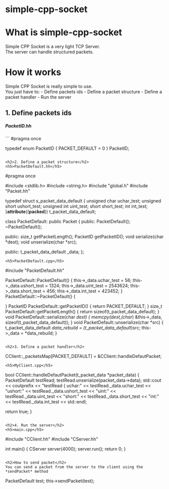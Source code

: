 # simple-cpp-socket

<h1>What is simple-cpp-socket</h1>
Simple CPP Socket is a very light TCP Server.</br>
The server can handle structured packets.

<h1>How it works</h1>
Simple CPP Socket is really simple to use.</br>
You just have to:
- Define packets ids
- Define a packet structure
- Define a packet handler
- Run the server

<h2>1. Define packets ids</h2>
<h5>PacketID.hh</h5>
```
#pragma once

typedef enum                  PacketID
{
	PACKET_DEFAULT      = 0
}                             PacketID;
```

<h2>2. Define a packet structure</h2>
<h5>PacketDefault.hh</h5>
```
#pragma once

#include <stdlib.h>
#include <string.h>
#include "global.h"
#include "Packet.hh"

typedef struct			s_packet_data_default
{
  unsigned char		uchar_test;
  unsigned short	ushort_test;
  unsigned int		uint_test;
  short				short_test;
  int				int_test;
}__attribute__((__packed__))	t_packet_data_default;

class PacketDefault: public Packet
{
public:
	PacketDefault();
	~PacketDefault();

public:
	size_t getPacketLength();
	PacketID getPacketID();
	void serialize(char *dest);
	void unserialize(char *src);
	
public:
	t_packet_data_default _data;
};
```
<h5>PacketDefault.cpp</h5>
```
#include "PacketDefault.hh"

PacketDefault::PacketDefault() {
	this->_data.uchar_test = 56;
	this->_data.ushort_test = 1324;
	this->_data.uint_test = 2543624;
	this->_data.short_test = 456;
	this->_data.int_test = 423452;
}
PacketDefault::~PacketDefault() {
	
}
PacketID PacketDefault::getPacketID() {
	return PACKET_DEFAULT;
}
size_t PacketDefault::getPacketLength() {
	return sizeof(t_packet_data_default);
}
void PacketDefault::serialize(char *dest) {
	memcpy(dest,(char*) &this->_data, sizeof(t_packet_data_default));
}
void PacketDefault::unserialize(char *src) {
	t_packet_data_default *data_rebuild = (t_packet_data_default*)src;
	this->_data = *data_rebuild;
}
```

<h2>3. Define a packet handler</h2>
```
CClient::_packetsMap[PACKET_DEFAULT] = &CClient::handleDefautPacket;
```
<h5>MyClient.cpp</h5>
```
bool CClient::handleDefautPacket(t_packet_data *packet_data) {
  PacketDefault testRead;
  testRead.unserialize(packet_data->data);
  std::cout << coutprefix << "testRead { uchar:" << testRead._data.uchar_test 
            << "ushort:" << testRead._data.ushort_test 
            << "uint:" << testRead._data.uint_test 
            << "short:" << testRead._data.short_test 
            << "int:" << testRead._data.int_test 
            << std::endl;

  return true;
}
```

<h2>4. Run the server</h2>
<h5>main.cpp</h5>
```
#include	"CClient.hh"
#include	"CServer.hh"

int main()
{
  CServer server(4000);
	server.run();
	return 0;
}
```

<h2>How to send packet</h2>
You can send a packet from the server to the client using the *sendPacket* method
```
PacketDefault test;
this->sendPacket(test);
```
